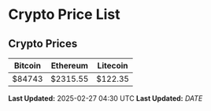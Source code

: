# Crypto Price List

## Crypto Prices
| Bitcoin | Ethereum | Litecoin |
| ------- | -------- | -------- |
| $84743 | $2315.55 | $122.35 |
**Last Updated:** 2025-02-27 04:30 UTC
**Last Updated:** $DATE$
